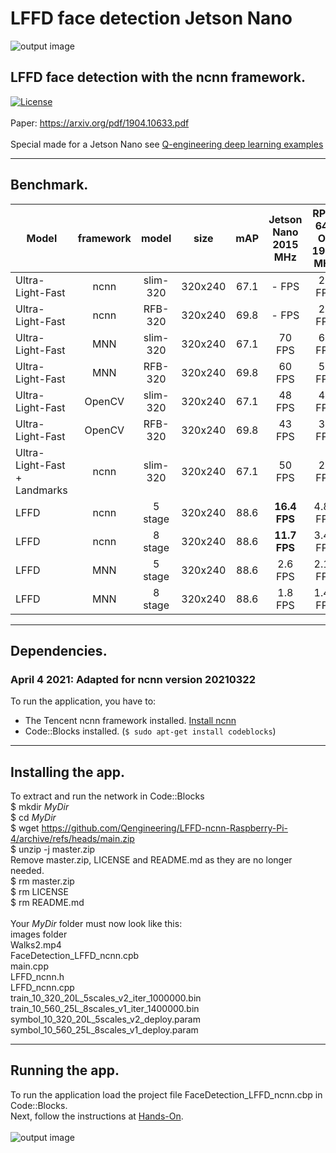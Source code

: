 # LFFD face detection Jetson Nano
![output image]( https://qengineering.eu/images/result_26.jpg )
## LFFD face detection with the ncnn framework. <br/>
[![License](https://img.shields.io/badge/License-BSD%203--Clause-blue.svg)](https://opensource.org/licenses/BSD-3-Clause)<br/><br/>
Paper: https://arxiv.org/pdf/1904.10633.pdf<br/><br/>
Special made for a Jetson Nano see [Q-engineering deep learning examples](https://qengineering.eu/deep-learning-examples-on-raspberry-32-64-os.html)

------------

## Benchmark.
| Model  | framework | model |size |  mAP | Jetson Nano<br/>2015 MHz | RPi 4 64-OS<br/>1950 MHz |
| ------------- | :-----: | :-----:  | :-----:  | :-----:  | :-------------:  | :-------------: |
| Ultra-Light-Fast| ncnn | slim-320 | 320x240 | 67.1  |    - FPS | 26 FPS |
| Ultra-Light-Fast| ncnn | RFB-320 | 320x240 | 69.8  |    - FPS | 23 FPS |
| Ultra-Light-Fast| MNN | slim-320 | 320x240 | 67.1  | 70 FPS | 65 FPS |
| Ultra-Light-Fast| MNN | RFB-320 | 320x240 | 69.8  | 60 FPS | 56 FPS |
| Ultra-Light-Fast| OpenCV | slim-320 | 320x240 | 67.1  | 48 FPS | 40 FPS |
| Ultra-Light-Fast| OpenCV | RFB-320 | 320x240 | 69.8  | 43 FPS | 35 FPS |
| Ultra-Light-Fast + Landmarks| ncnn | slim-320 | 320x240 | 67.1  | 50 FPS | 24 FPS |
| LFFD| ncnn | 5 stage | 320x240 | 88.6 | **16.4 FPS** | 4.85 FPS |
| LFFD| ncnn | 8 stage | 320x240 | 88.6 | **11.7 FPS** | 3.45 FPS |
| LFFD| MNN | 5 stage | 320x240 | 88.6 | 2.6 FPS | 2.17 FPS |
| LFFD| MNN | 8 stage | 320x240 | 88.6 | 1.8 FPS | 1.49 FPS |

------------

## Dependencies.
### April 4 2021: Adapted for ncnn version 20210322
To run the application, you have to:
- The Tencent ncnn framework installed. [Install ncnn](https://qengineering.eu/install-ncnn-on-jetson-nano.html) <br/>
- Code::Blocks installed. (`$ sudo apt-get install codeblocks`)

------------

## Installing the app.
To extract and run the network in Code::Blocks <br/>
$ mkdir *MyDir* <br/>
$ cd *MyDir* <br/>
$ wget https://github.com/Qengineering/LFFD-ncnn-Raspberry-Pi-4/archive/refs/heads/main.zip <br/>
$ unzip -j master.zip <br/>
Remove master.zip, LICENSE and README.md as they are no longer needed. <br/> 
$ rm master.zip <br/>
$ rm LICENSE <br/>
$ rm README.md <br/> <br/>
Your *MyDir* folder must now look like this: <br/> 
images folder<br/>
Walks2.mp4 <br/>
FaceDetection_LFFD_ncnn.cpb <br/>
main.cpp <br/>
LFFD_ncnn.h <br/>
LFFD_ncnn.cpp <br/>
train_10_320_20L_5scales_v2_iter_1000000.bin <br/>
train_10_560_25L_8scales_v1_iter_1400000.bin <br/>
symbol_10_320_20L_5scales_v2_deploy.param <br/>
symbol_10_560_25L_8scales_v1_deploy.param 

------------

## Running the app.
To run the application load the project file FaceDetection_LFFD_ncnn.cbp in Code::Blocks.<br/> 
Next, follow the instructions at [Hands-On](https://qengineering.eu/deep-learning-examples-on-raspberry-32-64-os.html#HandsOn).<br/><br/>
![output image]( https://qengineering.eu/images/selfie_result_8.jpg )

